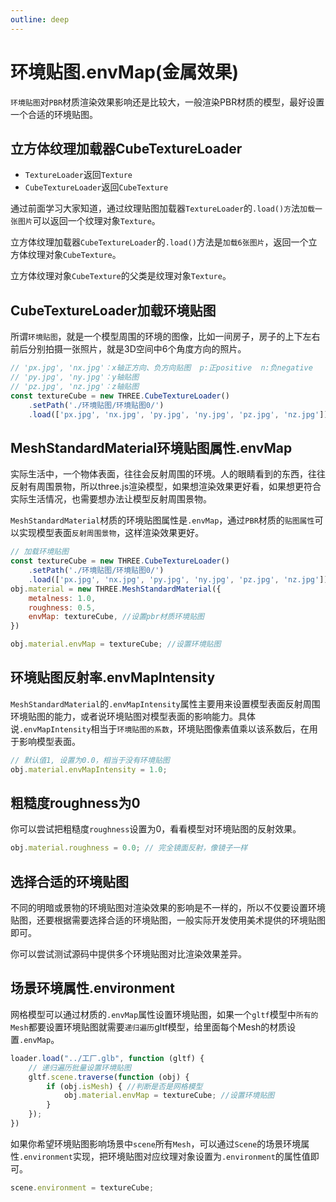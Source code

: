 ```yaml
---
outline: deep
---
```


# 环境贴图.envMap(金属效果)

`环境贴图`对`PBR`材质渲染效果影响还是比较大，一般渲染PBR材质的模型，最好设置一个合适的环境贴图。

## 立方体纹理加载器CubeTextureLoader

- `TextureLoader`返回`Texture`
- `CubeTextureLoader`返回`CubeTexture`

通过前面学习大家知道，通过纹理贴图加载器`TextureLoader`的`.load()方`法`加载一张图片`可以返回一个纹理对象`Texture`。

立方体纹理加载器`CubeTextureLoader`的`.load()`方法是`加载6张图片`，返回一个立方体纹理对象`CubeTexture`。

立方体纹理对象`CubeTexture`的父类是纹理对象`Texture`。

## CubeTextureLoader加载环境贴图

所谓`环境贴图`，就是一个模型周围的环境的图像，比如一间房子，房子的上下左右前后分别拍摄一张照片，就是3D空间中6个角度方向的照片。

```js
// 'px.jpg', 'nx.jpg'：x轴正方向、负方向贴图  p:正positive  n:负negative
// 'py.jpg', 'ny.jpg'：y轴贴图
// 'pz.jpg', 'nz.jpg'：z轴贴图
const textureCube = new THREE.CubeTextureLoader()
    .setPath('./环境贴图/环境贴图0/')
    .load(['px.jpg', 'nx.jpg', 'py.jpg', 'ny.jpg', 'pz.jpg', 'nz.jpg']);
```

## MeshStandardMaterial环境贴图属性.envMap

实际生活中，一个物体表面，往往会反射周围的环境。人的眼睛看到的东西，往往反射有周围景物，所以three.js渲染模型，如果想渲染效果更好看，如果想更符合实际生活情况，也需要想办法让模型反射周围景物。

`MeshStandardMaterial`材质的环境贴图属性是`.envMap`，通过`PBR`材质的`贴图属性`可以实现模型表面`反射周围景物`，这样渲染效果更好。

```js
// 加载环境贴图
const textureCube = new THREE.CubeTextureLoader()
    .setPath('./环境贴图/环境贴图0/')
    .load(['px.jpg', 'nx.jpg', 'py.jpg', 'ny.jpg', 'pz.jpg', 'nz.jpg']);
obj.material = new THREE.MeshStandardMaterial({
    metalness: 1.0,
    roughness: 0.5,
    envMap: textureCube, //设置pbr材质环境贴图
})    
```

```js
obj.material.envMap = textureCube; //设置环境贴图 
```

## 环境贴图反射率.envMapIntensity

`MeshStandardMaterial`的`.envMapIntensity`属性主要用来设置模型表面反射周围环境贴图的能力，或者说环境贴图对模型表面的影响能力。具体说`.envMapIntensity`相当于`环境贴图的系数`，环境贴图像素值乘以该系数后，在用于影响模型表面。

```js
// 默认值1, 设置为0.0，相当于没有环境贴图
obj.material.envMapIntensity = 1.0;
```

## 粗糙度roughness为0

你可以尝试把粗糙度`roughness`设置为0，看看模型对环境贴图的反射效果。

```js
obj.material.roughness = 0.0; // 完全镜面反射，像镜子一样
```

## 选择合适的环境贴图

不同的明暗或景物的环境贴图对渲染效果的影响是不一样的，所以不仅要设置环境贴图，还要根据需要选择合适的环境贴图，一般实际开发使用美术提供的环境贴图即可。

你可以尝试测试源码中提供多个环境贴图对比渲染效果差异。

<!-- ## 纹理和渲染器颜色空间一致

```js
// 如果renderer.outputEncoding=THREE.sRGBEncoding;环境贴图需要保持一致
textureCube.encoding = THREE.sRGBEncoding;   
``` -->

## 场景环境属性.environment

网格模型可以通过材质的`.envMap`属性设置环境贴图，如果一个`gltf`模型中`所有的Mesh`都要设置环境贴图就需要`递归遍历`gltf模型，给里面每个Mesh的材质设置`.envMap`。

```js
loader.load("../工厂.glb", function (gltf) {
    // 递归遍历批量设置环境贴图
    gltf.scene.traverse(function (obj) {
        if (obj.isMesh) { //判断是否是网格模型
            obj.material.envMap = textureCube; //设置环境贴图
        }
    });
})
```

如果你希望环境贴图影响场景中`scene`所有`Mesh`，可以通过`Scene`的场景环境属性`.environment`实现，把环境贴图对应纹理对象设置为`.environment`的属性值即可。

```js
scene.environment = textureCube;
```
